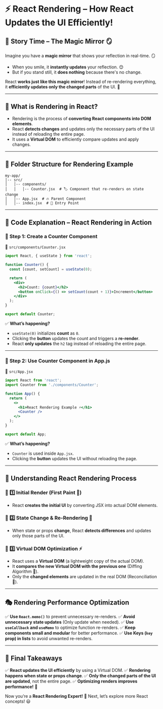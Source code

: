 # ⚡ React Rendering – How React Updates the UI Efficiently!

## 📖 **Story Time – The Magic Mirror 🪞**
Imagine you have a **magic mirror** that shows your reflection in real-time. 🪞

- When you smile, it **instantly updates** your reflection. 😊
- But if you stand still, it **does nothing** because there's no change.

React **works just like this magic mirror**! Instead of re-rendering everything, it **efficiently updates only the changed parts** of the UI. 🚀

---

## 🧐 **What is Rendering in React?**
- Rendering is the process of **converting React components into DOM elements**.
- React **detects changes** and updates only the necessary parts of the UI instead of reloading the entire page.
- It uses a **Virtual DOM** to efficiently compare updates and apply changes.

---

## 📂 **Folder Structure for Rendering Example**

```
my-app/
│-- src/
│   │-- components/
│   │   │-- Counter.jsx  # 🏷️ Component that re-renders on state change
│   │-- App.jsx  # 🔥 Parent Component
│   │-- index.jsx  # 🚀 Entry Point
```

---

## 📝 **Code Explanation – React Rendering in Action**
### 🔹 **Step 1: Create a Counter Component**
📄 `src/components/Counter.jsx`
```jsx
import React, { useState } from 'react';

function Counter() {
  const [count, setCount] = useState(0);

  return (
    <div>
      <h2>Count: {count}</h2>
      <button onClick={() => setCount(count + 1)}>Increment</button>
    </div>
  );
}

export default Counter;
```
✅ **What’s happening?**
- `useState(0)` initializes **count** as `0`.
- Clicking the **button** updates the count and triggers a **re-render**.
- React **only updates** the `h2` tag instead of reloading the entire page.

---

### 🔹 **Step 2: Use Counter Component in App.js**
📄 `src/App.jsx`
```jsx
import React from 'react';
import Counter from './components/Counter';

function App() {
  return (
    <>
      <h1>React Rendering Example ⚡</h1>
      <Counter />
    </>
  );
}

export default App;
```
✅ **What’s happening?**
- `Counter` is used inside `App.jsx`.
- Clicking the **button** updates the UI without reloading the page.

---

## 🔄 **Understanding React Rendering Process**
### 🔹 **1️⃣ Initial Render (First Paint 🎨)**
- React **creates the initial UI** by converting JSX into actual DOM elements.

### 🔹 **2️⃣ State Change & Re-Rendering 🔄**
- When state or props **change**, React **detects differences** and updates only those parts of the UI.

### 🔹 **3️⃣ Virtual DOM Optimization ⚡**
- React uses a **Virtual DOM** (a lightweight copy of the actual DOM).
- It **compares the new Virtual DOM with the previous one** (Diffing Algorithm 🧐).
- Only the **changed elements** are updated in the real DOM (Reconciliation 🔄).

---

## 🎭 **Rendering Performance Optimization**
✅ **Use `React.memo()`** to prevent unnecessary re-renders.
✅ **Avoid unnecessary state updates** (Only update when needed).
✅ **Use `useCallback` and `useMemo`** to optimize function re-renders.
✅ **Keep components small and modular** for better performance.
✅ **Use Keys (`key` prop) in lists** to avoid unwanted re-renders.

---

## 🎯 **Final Takeaways**
✅ **React updates the UI efficiently** by using a Virtual DOM.
✅ **Rendering happens when state or props change**.
✅ **Only the changed parts of the UI are updated**, not the entire page.
✅ **Optimizing renders improves performance!** 🚀

Now you’re a **React Rendering Expert!** 🎉 Next, let’s explore more React concepts! 😃

